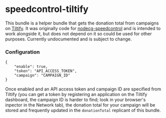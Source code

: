 # speedcontrol-tiltify

This bundle is a helper bundle that gets the donation total from campaigns on [Tiltify](https://tiltify.com/). It was originally code for [nodecg-speedcontrol](https://github.com/speedcontrol/nodecg-speedcontrol) and is intended to work alongside it, but does not depend on it so could be used for other purposes. Currently undocumented and is subject to change.


### Configuration

```
{
	"enable": true,
	"token": "API_ACCESS_TOKEN",
	"campaign": "CAMPAIGN_ID"
}
```

Once enabled and an API access token and campaign ID are specified from Tiltify (you can get a token by registering an application on the Tiltify dashboard, the campaign ID is harder to find; look in your browser's inpector in the Network tab), the donation total for your campaign will be stored and frequently updated in the `donationTotal` replicant of this bundle.